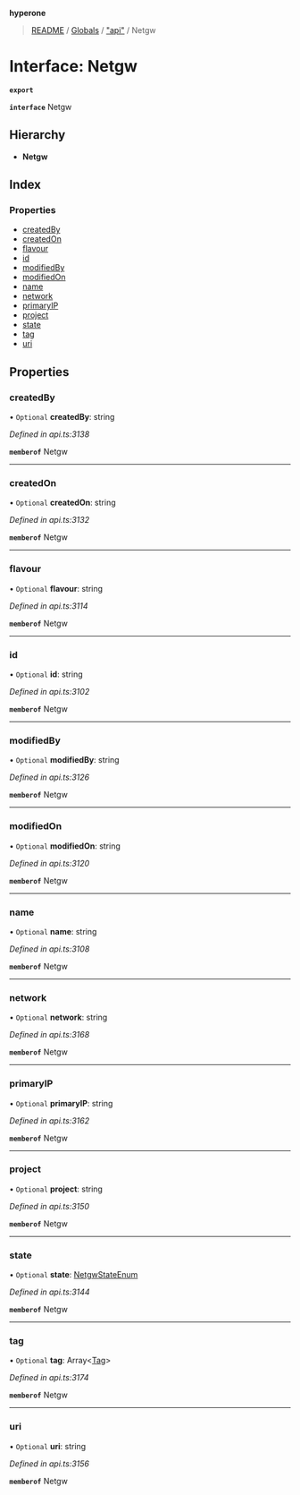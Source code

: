 **hyperone**

> [README](../README.md) / [Globals](../globals.md) / ["api"](../modules/_api_.md) / Netgw

# Interface: Netgw

**`export`** 

**`interface`** Netgw

## Hierarchy

* **Netgw**

## Index

### Properties

* [createdBy](_api_.netgw.md#createdby)
* [createdOn](_api_.netgw.md#createdon)
* [flavour](_api_.netgw.md#flavour)
* [id](_api_.netgw.md#id)
* [modifiedBy](_api_.netgw.md#modifiedby)
* [modifiedOn](_api_.netgw.md#modifiedon)
* [name](_api_.netgw.md#name)
* [network](_api_.netgw.md#network)
* [primaryIP](_api_.netgw.md#primaryip)
* [project](_api_.netgw.md#project)
* [state](_api_.netgw.md#state)
* [tag](_api_.netgw.md#tag)
* [uri](_api_.netgw.md#uri)

## Properties

### createdBy

• `Optional` **createdBy**: string

*Defined in api.ts:3138*

**`memberof`** Netgw

___

### createdOn

• `Optional` **createdOn**: string

*Defined in api.ts:3132*

**`memberof`** Netgw

___

### flavour

• `Optional` **flavour**: string

*Defined in api.ts:3114*

**`memberof`** Netgw

___

### id

• `Optional` **id**: string

*Defined in api.ts:3102*

**`memberof`** Netgw

___

### modifiedBy

• `Optional` **modifiedBy**: string

*Defined in api.ts:3126*

**`memberof`** Netgw

___

### modifiedOn

• `Optional` **modifiedOn**: string

*Defined in api.ts:3120*

**`memberof`** Netgw

___

### name

• `Optional` **name**: string

*Defined in api.ts:3108*

**`memberof`** Netgw

___

### network

• `Optional` **network**: string

*Defined in api.ts:3168*

**`memberof`** Netgw

___

### primaryIP

• `Optional` **primaryIP**: string

*Defined in api.ts:3162*

**`memberof`** Netgw

___

### project

• `Optional` **project**: string

*Defined in api.ts:3150*

**`memberof`** Netgw

___

### state

• `Optional` **state**: [NetgwStateEnum](../enums/_api_.netgwstateenum.md)

*Defined in api.ts:3144*

**`memberof`** Netgw

___

### tag

• `Optional` **tag**: Array\<[Tag](_api_.tag.md)>

*Defined in api.ts:3174*

**`memberof`** Netgw

___

### uri

• `Optional` **uri**: string

*Defined in api.ts:3156*

**`memberof`** Netgw
